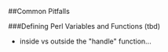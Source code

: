##Common Pitfalls

###Defining Perl Variables and Functions
(tbd)
- inside vs outside the "handle" function...